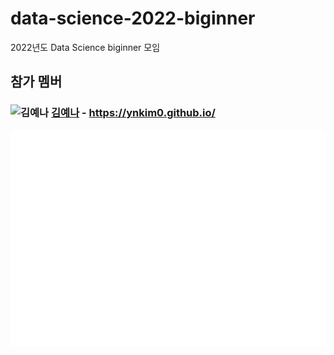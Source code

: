 # data-science-2022-biginner
2022년도 Data Science biginner 모임

## 참가 멤버

### ![김예나](https://avatars.githubusercontent.com/u/80688900?v=4) [김예나](https://github.com/ynkim0) - https://ynkim0.github.io/
[![Metrics](/github-metrics-ynkim0.svg)](https://github.com/ynkim0)
